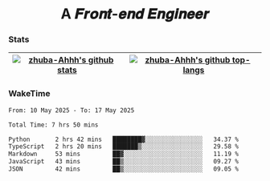 <h1 align="center">A 𝑭𝒓𝒐𝒏𝒕-𝒆𝒏𝒅 𝑬𝒏𝒈𝒊𝒏𝒆𝒆𝒓</h1>

### Stats

| <a href="https://github.com/zhuba-Ahhh"><img align="center" src="https://github-readme-stats.vercel.app/api?username=zhuba-Ahhh&hide_title=true&hide_border=true&show_icons=trueline_height=21&text_color=000&icon_color=000&bg_color=0,ea6161,ffc64d,fffc4d,52fa5a&theme=graywhite" alt="zhuba-Ahhh's github stats" /> </a> | <a href="https://github.com/zhuba-Ahhh"><img align="center" src="https://github-readme-stats.vercel.app/api/top-langs/?username=zhuba-Ahhh&hide_title=true&hide_border=true&layout=compact&hide_border=true&show_icons=trueline_height=40&text_color=000&icon_color=000&bg_color=0,ea6161,ffc64d,fffc4d,52fa5a&theme=graywhite&langs_count=6" alt="zhuba-Ahhh's github top-langs"/> </a> |
| ------------- | ------------- |

### WakeTime

<!--START_SECTION:waka-->

```txt
From: 10 May 2025 - To: 17 May 2025

Total Time: 7 hrs 50 mins

Python       2 hrs 42 mins   ████████▓░░░░░░░░░░░░░░░░   34.37 %
TypeScript   2 hrs 20 mins   ███████▒░░░░░░░░░░░░░░░░░   29.58 %
Markdown     53 mins         ██▓░░░░░░░░░░░░░░░░░░░░░░   11.19 %
JavaScript   43 mins         ██▒░░░░░░░░░░░░░░░░░░░░░░   09.27 %
JSON         42 mins         ██▒░░░░░░░░░░░░░░░░░░░░░░   09.05 %
```

<!--END_SECTION:waka-->
